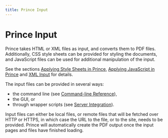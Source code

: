```yaml
---
title: Prince Input
---
```


Prince Input
============

Prince takes HTML or XML files as input, and converts them to PDF files. Additionally, CSS style sheets can be provided for styling the documents, and JavaScript files can be used for additional manipulation of the input.

See the sections [Applying Style Sheets in Prince](apply-css.md#apply-css), [Applying JavaScript in Prince](apply-javascript.md#applying-javascript) and [XML Input](xml.md#xml-input) for details.

The input files can be provided in several ways:

-   the command line (see [Command-line Reference](command-line.md#command-line)),
-   the GUI, or
-   through wrapper scripts (see [Server Integration](server-integration.md#server-integration)).

Input files can either be local files, or remote files that will be fetched over HTTP or HTTPS, in which case the URL to the file, or to the site, needs to be provided. Prince will automatically create the PDF output once the input pages and files have finished loading.

